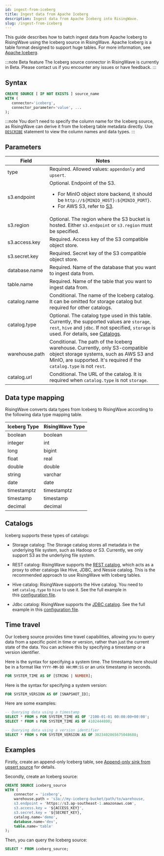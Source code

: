 ```yaml
---
id: ingest-from-iceberg
title: Ingest data from Apache Iceberg
description: Ingest data from Apache Iceberg into RisingWave.
slug: /ingest-from-iceberg
---
```

<head>
  <link rel="canonical" href="https://docs.risingwave.com/docs/current/ingest-from-iceberg/" />
</head>

This guide describes how to batch ingest data from Apache Iceberg to RisingWave using the Iceberg source in RisingWave. Apache Iceberg is a table format designed to support huge tables. For more information, see [Apache Iceberg](https://iceberg.apache.org).

:::note Beta feature
The Iceberg source connector in RisingWave is currently in Beta. Please contact us if you encounter any issues or have feedback.
:::

## Syntax

```sql
CREATE SOURCE [ IF NOT EXISTS ] source_name 
WITH (
   connector='iceberg',
   connector_parameter='value', ...
);
```

:::note
You don’t need to specify the column name for the Iceberg source, as RisingWave can derive it from the Iceberg table metadata directly. Use [`DESCRIBE`](/sql/commands/sql-describe.md) statement to view the column names and data types.
:::

## Parameters

|Field|Notes|
|---|---|
| type            | Required. Allowed values: `appendonly` and `upsert`. |
| s3.endpoint     | Optional. Endpoint of the S3. <ul><li>For MinIO object store backend, it should be `http://${MINIO_HOST}:${MINIO_PORT}`. </li><li>For AWS S3, refer to [S3](https://docs.aws.amazon.com/general/latest/gr/s3.html). </li></ul> |
| s3.region       | Optional. The region where the S3 bucket is hosted. Either `s3.endpoint` or `s3.region` must be specified.|
| s3.access.key   | Required. Access key of the S3 compatible object store.|
| s3.secret.key   | Required. Secret key of the S3 compatible object store.|
| database.name   | Required. Name of the database that you want to ingest data from.|
| table.name      | Required. Name of the table that you want to ingest data from.|
| catalog.name    | Conditional. The name of the Iceberg catalog. It can be omitted for storage catalog but required for other catalogs.|
| catalog.type    | Optional. The catalog type used in this table. Currently, the supported values are `storage`, `rest`, `hive` and `jdbc`. If not specified, `storage` is used. For details, see [Catalogs](#catalogs).|
| warehouse.path  | Conditional. The path of the Iceberg warehouse. Currently, only S3-compatible object storage systems, such as AWS S3 and MinIO, are supported. It's required if the `catalog.type` is not `rest`.|
| catalog.url     | Conditional. The URL of the catalog. It is required when `catalog.type` is not `storage`. |

## Data type mapping

RisingWave converts data types from Iceberg to RisingWave according to the following data type mapping table.

| Iceberg Type | RisingWave Type |
| --- | --- |
| boolean | boolean |
| integer | int |
| long | bigint |
| float | real |
| double | double |
| string | varchar |
| date | date |
| timestamptz | timestamptz |
| timestamp | timestamp |
| decimal | decimal |

## Catalogs

Iceberg supports these types of catalogs:

- Storage catalog: The Storage catalog stores all metadata in the underlying file system, such as Hadoop or S3. Currently, we only support S3 as the underlying file system.

- REST catalog: RisingWave supports the [REST catalog](https://iceberg.apache.org/concepts/catalog/#decoupling-using-the-rest-catalog), which acts as a proxy to other catalogs like Hive, JDBC, and Nessie catalog. This is the recommended approach to use RisingWave with Iceberg tables.

- Hive catalog: RisingWave supports the Hive catalog. You need to set `catalog.type` to `hive` to use it. See the full example in this [configuration file](https://github.com/risingwavelabs/risingwave/blob/main/integration_tests/iceberg-sink2/docker/hive/config.ini).

- Jdbc catalog: RisingWave supports the [JDBC catalog](https://iceberg.apache.org/docs/latest/jdbc/#configurations). See the full example in this [configuration file](https://github.com/risingwavelabs/risingwave/blob/main/integration_tests/iceberg-sink2/docker/jdbc/config.ini).

## Time travel

Our Iceberg source provides time travel capabilities, allowing you to query data from a specific point in time or version, rather than just the current state of the data. You can achieve this by specifying a timestamp or a version identifier.

Here is the syntax for specifying a system time. The timestamp here should be in a format like `YYYY-MM-DD HH:MM:SS` or an unix timestamp in seconds.

```sql
FOR SYSTEM_TIME AS OF [STRING | NUMBER];
```

Here is the syntax for specifying a system version:

```sql
FOR SYSTEM_VERSION AS OF [SNAPSHOT_ID];
```

Here are some examples:

```sql
-- Querying data using a timestamp
SELECT * FROM s FOR SYSTEM_TIME AS OF '2100-01-01 00:00:00+00:00';
SELECT * FROM s FOR SYSTEM_TIME AS OF 4102444800;

-- Querying data using a version identifier
SELECT * FROM s FOR SYSTEM_VERSION AS OF 3023402865675048688;
```

## Examples

Firstly, create an append-only Iceberg table, see [Append-only sink from upsert source](/guides/sink-to-iceberg.md#append-only-sink-from-upsert-source) for details.

Secondly, create an Iceberg source:

```sql
CREATE SOURCE iceberg_source 
WITH (
    connector = 'iceberg',
    warehouse.path = 's3a://my-iceberg-bucket/path/to/warehouse,
    s3.endpoint = 'https://s3.ap-southeast-1.amazonaws.com',
    s3.access.key = '${ACCESS_KEY}',
    s3.secret.key = '${SECRET_KEY},
    catalog.name='demo',
    database.name='dev',
    table.name='table'
);
```

Then, you can query the Iceberg source:

```sql
SELECT * FROM iceberg_source;
```
